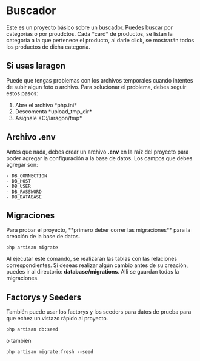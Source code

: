 # Buscador

<p> 
	Este es un proyecto básico sobre un buscador. Puedes buscar por categorias o por proudctos. 
	Cada *card* de productos, se listan la categoria a la que pertenece el producto, al darle click,
	se mostrarán todos los productos de dicha categoría.
</p>

## Si usas laragon

<p> 
	Puede que tengas problemas con los archivos temporales cuando intentes de subir
	algun foto o archivo. Para solucionar el problema, debes seguir estos pasos: 
</p>

<ol>
	<li>
			Abre el archivo *php.ini*
	</li>
	<li>
			Descomenta *upload_tmp_dir*
	</li>
	<li>
			Asignale *C:/laragon/tmp*		
	</li>
</ol>


## Archivo .env

Antes que nada, debes crear un archivo **.env** en la raíz del proyecto para poder agregar la 
configuración a la base de datos. Los campos que debes agregar son:

```
- DB_CONNECTION
- DB_HOST
- DB_USER
- DB_PASSWORD
- DB_DATABASE
```

## Migraciones

<p>
	Para probar el proyecto, **primero deber correr las migraciones** para la creación de la base de datos.
</p>

``` php artisan migrate ```

Al ejecutar este comando, se realizarán las tablas con las relaciones correspondientes.
Si deseas realizar algún cambio antes de su creación, puedes ir al directorio: **database/migrations**. 
Allí se guardan todas la migraciones.


## Factorys y Seeders

<p>
	También puede usar los factorys y los seeders para datos de prueba para que echez un vistazo rápido
	al proyecto.
</p>

``` php artisan db:seed ```

o también

``` php artisan migrate:fresh --seed ```
